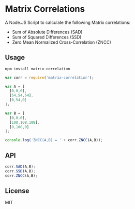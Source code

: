 Matrix Correlations
===================
A Node.JS Script to calculate the following Matrix correlations:
- Sum of Absolute Differences (SAD)
- Sum of Squared Differences (SSD)
- Zero Mean Normalized Cross-Correlation (ZNCC)

## Usage
```sh
npm install matrix-correlation
```
```js
var corr = require('matrix-correlation');

var A = [
  [0,0,0],
  [54,54,54],
  [0,54,0]
];

var B = [
  [0,0,0],
  [108,108,108],
  [0,108,0]
];

console.log('ZNCC(A,B) = ' + corr.ZNCC(A,B));
```

## API
```js
corr.SAD(A,B);
corr.SSD(A,B);
corr.ZNCC(A,B);
```
## License
MIT